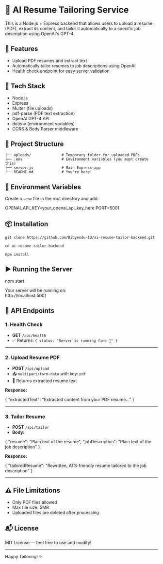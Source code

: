 
# 📄 AI Resume Tailoring Service

This is a Node.js + Express backend that allows users to upload a resume (PDF), extract its content, and tailor it automatically to a specific job description using OpenAI's GPT-4.

## 🔧 Features

- Upload PDF resumes and extract text
- Automatically tailor resumes to job descriptions using OpenAI
- Health check endpoint for easy server validation

## 🚀 Tech Stack

- Node.js
- Express
- Multer (file uploads)
- pdf-parse (PDF text extraction)
- OpenAI GPT-4 API
- dotenv (environment variables)
- CORS & Body Parser middleware

## 📁 Project Structure

```
├── uploads/              # Temporary folder for uploaded PDFs
├── .env                  # Environment variables (you must create this)
├── server.js             # Main Express app
└── README.md             # You're here!

```

## 🔐 Environment Variables

Create a `.env` file in the root directory and add:

OPENAI_API_KEY=your_openai_api_key_here
PORT=5001

## 📦 Installation

```
git clone https://github.com/Dibyendu-13/ai-resume-tailor-backend.git
```
```
cd ai-resume-tailor-backend
```
```
npm install
```


## ▶️ Running the Server

npm start

Your server will be running on:  
http://localhost:5001

## 📡 API Endpoints

### 1. Health Check

- **GET** `/api/health`
- ✅ Returns: `{ status: "Server is running fine 🚀" }`

---

### 2. Upload Resume PDF

- **POST** `/api/upload`
- 📤 `multipart/form-data` with key: `pdf`
- 📄 Returns extracted resume text

**Response:**

{
  "extractedText": "Extracted content from your PDF resume..."
}

---

### 3. Tailor Resume

- **POST** `/api/tailor`
- **Body:**

{
  "resume": "Plain text of the resume",
  "jobDescription": "Plain text of the job description"
}

**Response:**

{
  "tailoredResume": "Rewritten, ATS-friendly resume tailored to the job description"
}

---

## ⚠️ File Limitations

- Only PDF files allowed
- Max file size: 5MB
- Uploaded files are deleted after processing

## 📬 License

MIT License — feel free to use and modify!

---

Happy Tailoring! ✨
